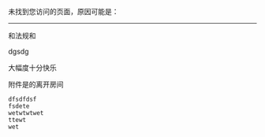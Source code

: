 <p class="text-center">未找到您访问的页面，原因可能是：</p><hr>
<p>和法规和</p>
<p>dgsdg</p>
<p>大幅度十分快乐</p>
<p>附件是的离开房间</p>
<pre><code>dfsdfdsf
fsdete
wetwtwtwet
ttewt
wet
</code></pre>
<p><img src="https://xkshow.gitee.io/blog/img/logo.png" referrerpolicy="no-referrer" alt=""></p>
